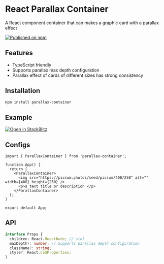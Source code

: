 # React Parallax Container

A React component container that can makes a graphic card with a parallax effect

[![Published on npm](https://img.shields.io/npm/v/parallax-container.svg?logo=npm)](https://www.npmjs.com/package/parallax-container)

## Features

- TypeScript friendly
- Supports parallax max depth configuration
- Parallax effect of cards of different sizes has strong consistency

## Installation

```bash
npm install parallax-container
```

## Example

[![Open in StackBlitz](https://developer.stackblitz.com/img/open_in_stackblitz.svg)](https://stackblitz.com/edit/react-ts-xrftvt?file=App.tsx)

## Configs

```tsx
import { ParallaxContainer } from 'parallax-container';

function App() {
  return (
    <ParallaxContainer>
      <img src="https://picsum.photos/seed/picsum/400/250" alt="" width={400} height={250} />
      <p>a text title or description </p>
    </ParallaxContainer>
  );
}

export default App;
```

## API

```ts
interface Props {
  children: React.ReactNode; // slot
  maxDepth?: number; // Supports parallax depth configuration
  className?: string;
  style?: React.CSSProperties;
}
```
